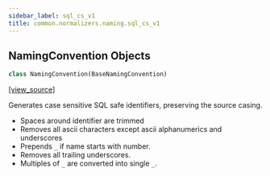 ```yaml
---
sidebar_label: sql_cs_v1
title: common.normalizers.naming.sql_cs_v1
---
```


## NamingConvention Objects

```python
class NamingConvention(BaseNamingConvention)
```

[[view_source]](https://github.com/dlt-hub/dlt/blob/f0690715274590fc4cacf1165e3661aaa7af1c15/dlt/common/normalizers/naming/sql_cs_v1.py#L14)

Generates case sensitive SQL safe identifiers, preserving the source casing.

- Spaces around identifier are trimmed
- Removes all ascii characters except ascii alphanumerics and underscores
- Prepends `_` if name starts with number.
- Removes all trailing underscores.
- Multiples of `_` are converted into single `_`.

